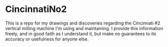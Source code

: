 # CincinnatiNo2
This is a repo for my drawings and discoveries regarding the Cincinnati #2 vertical milling machine I'm using and maintaining.  I provide this information freely, and in good faith as I understand it, but make no guarantees to its accuracy or usefulness for anyone else.  
